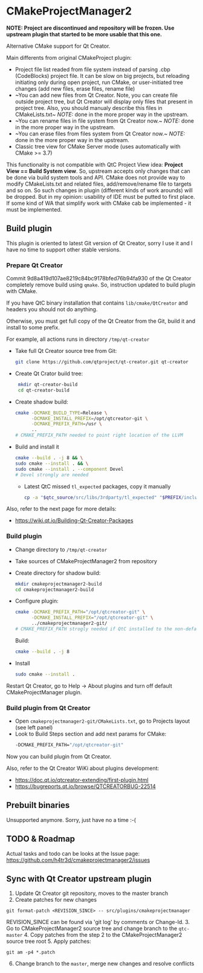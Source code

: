 CMakeProjectManager2
====================

**NOTE: Project are discontinued and repository will be frozen. Use upstream plugin that started to be more usable that this one.**

Alternative CMake support for Qt Creator.

Main differents from original CMakeProject plugin:

* Project file list readed from file system instead of parsing .cbp (CodeBlocks) project file.
  It can be slow on big projects, but reloading initiating only during open project, run CMake,
  or user-initiated tree changes (add new files, erase files, rename file)
* ~You can add new files from Qt Creator. Note, you can create file outside project tree,
  but Qt Creator will display only files that present in project tree. Also, you should
  manualy describe this files in CMakeLists.txt~ *NOTE:* done in the more proper way in the upstream.
* ~You can rename files in file system from Qt Creator now.~ *NOTE:* done in the more proper way in the upstream.
* ~You can erase files from files system from Qt Creator now.~  *NOTE:* done in the more proper way in the upstream.
* Classic tree view for CMake Server mode (uses automatically with CMake >= 3.7)

This functionality is not compatible with QtC Project View idea: **Project View == Build System view**. So, upstream accepts only changes that can be done via build system tools and API.
CMake does not provide way to modify CMakeLists.txt and related files, add/remove/rename file to targets and so on. So such changes in plugin (different kinds of work arounds) will be
dropped. But in my opinion: usability of IDE must be putted to first place. If some kind of WA that simplify work with CMake cab be implemented - it must be implemented.



Build plugin
------------

This plugin is oriented to latest Git version of Qt Creator, sorry I use it and I have no time
to support other stable versions.



### Prepare Qt Creator

Commit 9d8a419d107ae8219c84bc9178bfed76b94fa930 of the Qt Creator completely remove build using `qmake`. So, instruction updated to build plugin with CMake.

If you have QtC binary installation that contains `lib/cmake/QtCreator` and headers you should not do anything.

Otherwise, you must get full copy of the Qt Creator from the Git, build it and install to some prefix.

For example, all actions runs in directory `/tmp/qt-creator`

- Take full Qt Creator source tree from Git:

    ```bash
    git clone https://github.com/qtproject/qt-creator.git qt-creator
    ```

- Create Qt Crator build tree:

   ```bash
    mkdir qt-creator-build
    cd qt-creator-build
   ```

- Create shadow build:

    ```bash
    cmake -DCMAKE_BUILD_TYPE=Release \
          -DCMAKE_INSTALL_PREFIX=/opt/qtcreator-git \
          -DCMAKE_PREFIX_PATH=/usr \
          ..
    # CMAKE_PREFIX_PATH needed to point right location of the LLVM
    ```

- Build and install it

    ```bash
    cmake --build . -j 8 && \
    sudo cmake --install . && \
    sudo cmake --install . --component Devel
    # Devel strongly are needed
    ```
  - Latest QtC missed `tl_expected` packages, copy it manually
    ```bash
    cp -a "$qtc_source/src/libs/3rdparty/tl_expected" "$PREFIX/include/qtcreator/src/libs/3rdparty/"
    ```

Also, refer to the next page for more details:

* https://wiki.qt.io/Building-Qt-Creator-Packages



### Build plugin

- Change directory to `/tmp/qt-creator`

- Take sources of CMakeProjectManager2 from repository

- Create directory for shadow build:
  ```bash
  mkdir cmakeprojectmanager2-build
  cd cmakeprojectmanager2-build
  ```
  
- Configure plugin:
  ```bash
  cmake -DCMAKE_PREFIX_PATH="/opt/qtcreator-git" \
        -DCMAKE_INSTALL_PREFIX="/opt/qtcreator-git" \
        ../cmakeprojectmanager2-git/
  # CMAKE_PREFIX_PATH strogly needed if QtC installed to the non-default CMake prefix (/usr in most cases)
  ```
  Build:
  
  ```bash
  cmake --build . -j 8
  ```
  
- Install
  
  ```bash
  sudo cmake --install .
  ```

Restart Qt Creator, go to Help -> About plugins and turn off default CMakeProjectManager plugin.



### Build plugin from Qt Creator

- Open `cmakeprojectmanager2-git/CMakeLists.txt`, go to Projects layout (see left panel)
- Look to Build Steps section and add next params for CMake:
  ```bash
  -DCMAKE_PREFIX_PATH="/opt/qtcreator-git"
  ```

Now you can build plugin from Qt Creator.

Also, refer to the Qt Creator WiKi about plugins development:

* https://doc.qt.io/qtcreator-extending/first-plugin.html
* https://bugreports.qt.io/browse/QTCREATORBUG-22514



Prebuilt binaries
-----------------

Unsupported anymore. Sorry, just have no a time :-(



TODO & Roadmap
--------------

Actual tasks and todo can be looks at the Issue page: https://github.com/h4tr3d/cmakeprojectmanager2/issues



Sync with Qt Creator upstream plugin
------------------------------------

1. Update Qt Creator git repository, moves to the master branch
2. Create patches for new changes
```
git format-patch <REVISION_SINCE> -- src/plugins/cmakeprojectmanager
```
REVISION_SINCE can be found via 'git log' by comments or Change-Id.
3. Go to CMakeProjectManager2 source tree and change branch to the `qtc-master`
4. Copy patches from the step 2 to the CMakeProjectManager2 source tree root
5. Apply patches:
```
git am -p4 *.patch
```
6. Change branch to the `master`, merge new changes and resolve conflicts

